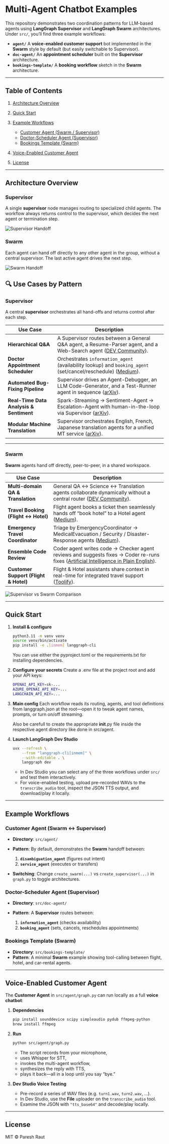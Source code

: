 # Multi-Agent Chatbot Examples

This repository demonstrates two coordination patterns for LLM-based agents using **LangGraph Supervisor** and **LangGraph Swarm** architectures. Under `src/`, you’ll find three example workflows:

* **`agent/`**
  A **voice-enabled customer support** bot implemented in the **Swarm** style by default (but easily switchable to Supervisor).
* **`doc-agent/`**
  An **appointment scheduler** built on the **Supervisor** architecture.
* **`bookings-template/`**
  A **booking workflow** sketch in the **Swarm** architecture.

---

## Table of Contents

1. [Architecture Overview](#architecture-overview)
2. [Quick Start](#quick-start)
3. [Example Workflows](#example-workflows)

   * [Customer Agent (Swarm / Supervisor)](#customer-agent-swarm--supervisor)
   * [Doctor-Scheduler Agent (Supervisor)](#doctor-scheduler-agent-supervisor)
   * [Bookings Template (Swarm)](#bookings-template-swarm)
4. [Voice-Enabled Customer Agent](#voice-enabled-customer-agent)
5. [License](#license)

---

## Architecture Overview

### Supervisor

A single **supervisor** node manages routing to specialized child agents. The workflow always returns control to the supervisor, which decides the next agent or termination step.

![Supervisor Handoff](static/image2.png)

### Swarm

Each agent can hand off directly to any other agent in the group, without a central supervisor. The last active agent drives the next step.

![Swarm Handoff](static/image1.png)

## 🔍 Use Cases by Pattern

### Supervisor

A central **supervisor** orchestrates all hand-offs and returns control after each step.


| **Use Case**                            | **Description**                                                                                                       |
| --------------------------------------- | --------------------------------------------------------------------------------------------------------------------- |
| **Hierarchical Q\&A**                   | A Supervisor routes between a General Q\&A agent, a Resume-Parser agent, and a Web-Search agent ([DEV Community][1]). |
| **Doctor Appointment Scheduler**        | Orchestrates `information_agent` (availability lookup) and `booking_agent` (set/cancel/reschedule) ([Medium][2]).     |
| **Automated Bug-Fixing Pipeline**       | Supervisor drives an Agent-Debugger, an LLM Code-Generator, and a Test-Runner agent in sequence ([arXiv][3]).         |
| **Real-Time Data Analysis & Sentiment** | Spark-Streaming → Sentiment-Agent → Escalation-Agent with human-in-the-loop via Supervisor ([arXiv][4]).              |
| **Modular Machine Translation**         | Supervisor orchestrates English, French, Japanese translation agents for a unified MT service ([arXiv][5]).           |

---

### Swarm

**Swarm** agents hand off directly, peer-to-peer, in a shared workspace.


| **Use Case**                          | **Description**                                                                                                                           |
| ------------------------------------- | ----------------------------------------------------------------------------------------------------------------------------------------- |
| **Multi-domain QA & Translation**     | General QA ↔ Science ↔ Translation agents collaborate dynamically without a central router ([DEV Community][6]).                          |
| **Travel Booking (Flight ↔ Hotel)**   | Flight agent books a ticket then seamlessly hands off “book hotel” to a Hotel agent ([Medium][7]).                                        |
| **Emergency Travel Coordinator**      | Triage by EmergencyCoordinator → MedicalEvacuation / Security / Disaster-Response agents ([Medium][8]).                                   |
| **Ensemble Code Review**              | Coder agent writes code → Checker agent reviews and suggests fixes → Coder re-runs fixes ([Artificial Intelligence in Plain English][9]). |
| **Customer Support (Flight & Hotel)** | Flight & Hotel assistants share context in real-time for integrated travel support ([Toolify][10]).                                       |


![Supervisor vs Swarm Comparison](static/image.png)

---

## Quick Start

1. **Install & configure**

   ```bash
   python3.11 -m venv venv
   source venv/bin/activate
   pip install -e .[inmem] langgraph-cli
   ```
   You can use either the pyproject.toml or the requirements.txt for installing dependencies.

2. **Configure your secrets**
   Create a .env file at the project root and add your API keys:

   ```bash
   OPENAI_API_KEY=sk-...
   AZURE_OPENAI_API_KEY=...
   LANGCHAIN_API_KEY=...
   ```

3. **Main config**
   Each workflow reads its routing, agents, and tool definitions from langgraph.json at the root—open it to tweak agent names, prompts, or turn on/off streaming.

   Also be carefull to create the appropriate __init__.py file inside the respective agent directory like done in src/agent.

4. **Launch LangGraph Dev Studio**

   ```bash
   uvx --refresh \
       --from "langgraph-cli[inmem]" \
       --with-editable . \
       langgraph dev
   ```

   * In Dev Studio you can select any of the three workflows under `src/` and test them interactively.
   * For voice-enabled testing, upload pre-recorded WAVs to the `transcribe_audio` tool, inspect the JSON TTS output, and download/play it locally.

---

## Example Workflows

### Customer Agent (Swarm ↔ Supervisor)

* **Directory**: `src/agent/`
* **Pattern**: By default, demonstrates the **Swarm** handoff between:

  1. **`disambiguation_agent`** (figures out intent)
  2. **`service_agent`** (executes or transfers)
* **Switching**: Change `create_swarm(...)` vs `create_supervisor(...)` in `graph.py` to toggle architectures.

### Doctor-Scheduler Agent (Supervisor)

* **Directory**: `src/doc-agent/`
* **Pattern**: A **Supervisor** routes between:

  1. **`information_agent`** (checks availability)
  2. **`booking_agent`** (sets, cancels, reschedules appointments)

### Bookings Template (Swarm)

* **Directory**: `src/bookings-template/`
* **Pattern**: A minimal **Swarm** example showing tool-calling between flight, hotel, and car-rental agents.

---

## Voice-Enabled Customer Agent

The **Customer Agent** in `src/agent/graph.py` can run locally as a full **voice chatbot**:

1. **Dependencies**

   ```bash
   pip install sounddevice scipy simpleaudio pydub ffmpeg-python
   brew install ffmpeg
   ```

2. **Run**

   ```bash
   python src/agent/graph.py
   ```

   * The script records from your microphone,
   * uses Whisper for STT,
   * invokes the multi-agent workflow,
   * synthesizes the reply with TTS,
   * plays it back—all in a loop until you say “bye.”

3. **Dev Studio Voice Testing**

   * Pre-record a series of WAV files (e.g. `turn1.wav`, `turn2.wav`, …).
   * In Dev Studio, use the **File** uploader on the `transcribe_audio` tool.
   * Examine the JSON with `"tts_base64"` and decode/play locally.

---

## License

MIT © Paresh Raut 


[1]: https://dev.to/sreeni5018/building-multi-agent-systems-with-langgraph-supervisor-138i?utm_source=chatgpt.com "Building Multi-Agent Systems with LangGraph-Supervisor"
[2]: https://medium.com/%40anuragmishra_27746/building-multi-agents-supervisor-system-from-scratch-with-langgraph-langsmith-b602e8c2c95d?utm_source=chatgpt.com "Building Multi-Agents Supervisor System from Scratch with ... - Medium"
[3]: https://arxiv.org/abs/2502.18465?utm_source=chatgpt.com "Empirical Research on Utilizing LLM-based Agents for Automated Bug Fixing via LangGraph"
[4]: https://arxiv.org/abs/2501.14734?utm_source=chatgpt.com "Research on the Application of Spark Streaming Real-Time Data Analysis System and large language model Intelligent Agents"
[5]: https://arxiv.org/abs/2412.03801?utm_source=chatgpt.com "Agent AI with LangGraph: A Modular Framework for Enhancing Machine Translation Using Large Language Models"
[6]: https://dev.to/sreeni5018/building-multi-agent-systems-with-langgraph-swarm-a-new-approach-to-agent-collaboration-15kj "Building Multi-Agent Systems with LangGraph Swarm: A New Approach to Agent Collaboration - DEV Community"
[7]: https://medium.com/%40jalajagr/how-langgraph-swarm-enhances-ai-powered-flight-and-hotel-reservations-a-step-by-step-g-76eb4beb4df4?utm_source=chatgpt.com "How LangGraph Swarm Agent Enhances Flight and Hotel ... - Medium"
[8]: https://medium.com/%40prxshetty/how-i-built-a-swarm-of-ai-agents-with-langchain-2e0916ce0d38?utm_source=chatgpt.com "How I built a Swarm of AI Agents with LangChain - Medium"
[9]: https://ai.plainenglish.io/technical-comparison-of-autogen-crewai-langgraph-and-openai-swarm-1e4e9571d725?utm_source=chatgpt.com "Technical Comparison of AutoGen, CrewAI, LangGraph, and ..."
[10]: https://www.toolify.ai/ai-news/mastering-multiagent-systems-the-power-of-agent-swarm-architecture-3432172?utm_source=chatgpt.com "Mastering Multi-Agent Systems: The Power of Agent Swarm ..."